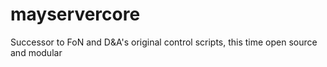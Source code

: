 # mayservercore
Successor to FoN and D&amp;A's original control scripts, this time open source and modular
